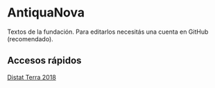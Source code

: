 AntiquaNova
===========

Textos de la fundación. Para editarlos necesitás una cuenta en GitHub (recomendado).


Accesos rápidos
---------------

[Distat Terra 2018](https://github.com/stormwatch/AntiquaNova/2018/bios)
